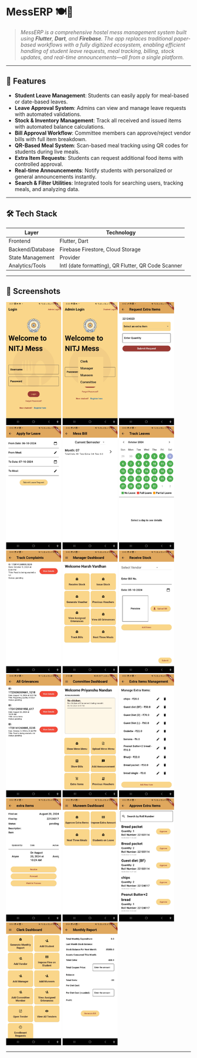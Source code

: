 # MessERP 🍽️📲

> *MessERP is a comprehensive hostel mess management system built using **Flutter**, **Dart**, and **Firebase**. The app replaces traditional paper-based workflows with a fully digitized ecosystem, enabling efficient handling of student leave requests, meal tracking, billing, stock updates, and real-time announcements—all from a single platform.*

---

## 🚀 Features

- **Student Leave Management**: Students can easily apply for meal-based or date-based leaves.
- **Leave Approval System**: Admins can view and manage leave requests with automated validations.
- **Stock & Inventory Management**: Track all received and issued items with automated balance calculations.
- **Bill Approval Workflow**: Committee members can approve/reject vendor bills with full item breakdown.
- **QR-Based Meal System**: Scan-based meal tracking using QR codes for students during live meals.
- **Extra Item Requests**: Students can request additional food items with controlled approval.
- **Real-time Announcements**: Notify students with personalized or general announcements instantly.
- **Search & Filter Utilities**: Integrated tools for searching users, tracking meals, and analyzing data.

---

## 🛠️ Tech Stack

| Layer               | Technology                  |
|--------------------|-----------------------------|
| Frontend           | Flutter, Dart               |
| Backend/Database   | Firebase Firestore, Cloud Storage |
| State Management   | Provider                    |
| Analytics/Tools    | Intl (date formatting), QR Flutter, QR Code Scanner |

---

## 📸 Screenshots
<!-- <style>
  .screenshot-grid {
    display: flex;
    flex-wrap: wrap;
    gap: 32px;
    justify-content: center;
  }
  .screenshot-grid img {
    flex: 1 0 20%;
    max-height: 500px;
    height: auto;
    border-radius: 8px;
    box-shadow: 0 0 8px rgba(0,0,0,0.1);
  }
</style> -->

<div class="screenshot-grid">
  <img src="assets/images/screenshots/1.png" alt="Screenshot 1" width="150"/>
  <img src="assets/images/screenshots/2.png" alt="Screenshot 2" width="150"/>
  <img src="assets/images/screenshots/3.png" alt="Screenshot 3" width="150"/>
  <img src="assets/images/screenshots/4.png" alt="Screenshot 4" width="150"/>
  <img src="assets/images/screenshots/5.png" alt="Screenshot 5" width="150"/>
  <img src="assets/images/screenshots/6.png" alt="Screenshot 6" width="150"/>
  <img src="assets/images/screenshots/7.png" alt="Screenshot 7" width="150"/>
  <img src="assets/images/screenshots/8.png" alt="Screenshot 8" width="150"/>
  <img src="assets/images/screenshots/9.png" alt="Screenshot 9" width="150"/>
  <img src="assets/images/screenshots/10.png" alt="Screenshot 10" width="150"/>
  <img src="assets/images/screenshots/11.png" alt="Screenshot 11" width="150"/>
  <img src="assets/images/screenshots/12.png" alt="Screenshot 12" width="150"/>
  <img src="assets/images/screenshots/13.png" alt="Screenshot 13" width="150"/>
  <img src="assets/images/screenshots/14.png" alt="Screenshot 14" width="150"/>
  <img src="assets/images/screenshots/15.png" alt="Screenshot 15" width="150"/>
  <img src="assets/images/screenshots/16.png" alt="Screenshot 16" width="150"/>
  <img src="assets/images/screenshots/17.png" alt="Screenshot 17" width="150"/>
</div>






---

<!-- ## 🏗️ Folder Structure (Simplified) -->

